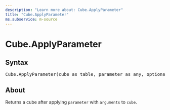 ```yaml
---
description: "Learn more about: Cube.ApplyParameter"
title: "Cube.ApplyParameter"
ms.subservice: m-source
---
```

# Cube.ApplyParameter

## Syntax

<pre>
Cube.ApplyParameter(cube as table, parameter as any, optional arguments as nullable list) as table
</pre>

## About

Returns a cube after applying `parameter` with `arguments` to `cube`.
